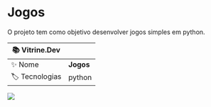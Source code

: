 # Jogos

O projeto tem como objetivo desenvolver jogos simples em python.

| :books: Vitrine.Dev |     |
| -------------  | --- |
| :sparkles: Nome        | **Jogos**
| :label: Tecnologias | python

<!-- Inserir imagem com a #vitrinedev ao final do link -->
![](https://vitrinedev.s3.amazonaws.com/jogos.png#vitrinedev)
